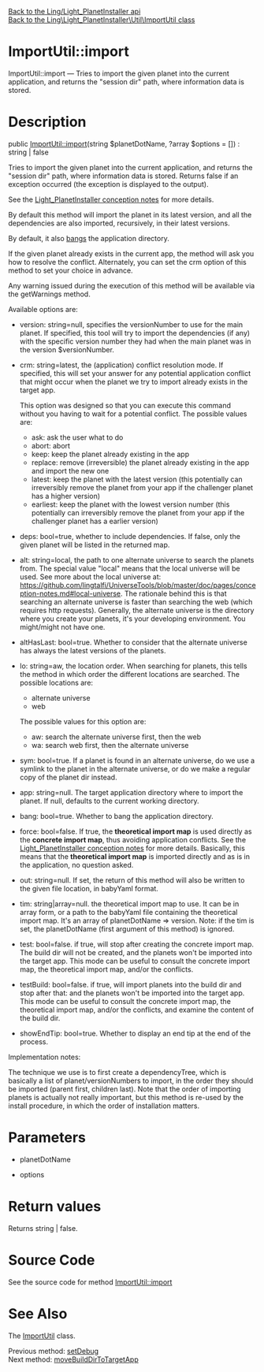 [Back to the Ling/Light_PlanetInstaller api](https://github.com/lingtalfi/Light_PlanetInstaller/blob/master/doc/api/Ling/Light_PlanetInstaller.md)<br>
[Back to the Ling\Light_PlanetInstaller\Util\ImportUtil class](https://github.com/lingtalfi/Light_PlanetInstaller/blob/master/doc/api/Ling/Light_PlanetInstaller/Util/ImportUtil.md)


ImportUtil::import
================



ImportUtil::import — Tries to import the given planet into the current application, and returns the "session dir" path, where information data is stored.




Description
================


public [ImportUtil::import](https://github.com/lingtalfi/Light_PlanetInstaller/blob/master/doc/api/Ling/Light_PlanetInstaller/Util/ImportUtil/import.md)(string $planetDotName, ?array $options = []) : string | false




Tries to import the given planet into the current application, and returns the "session dir" path, where information data is stored.
Returns false if an exception occurred (the exception is displayed to the output).


See the [Light_PlanetInstaller conception notes](https://github.com/lingtalfi/Light_PlanetInstaller/blob/master/doc/pages/conception-notes.md) for more details.


By default this method will import the planet in its latest version, and all the dependencies are also imported, recursively, in their latest versions.

By default, it also [bangs](https://github.com/lingtalfi/UniverseTools/blob/master/doc/pages/nomenclature.md#bang) the application directory.


If the given planet already exists in the current app, the method will ask you how to resolve the conflict.
Alternately, you can set the crm option of this method to set your choice in advance.

Any warning issued during the execution of this method will be available via the getWarnings method.


Available options are:

- version: string=null, specifies the versionNumber to use for the main planet. If specified, this tool will try to import
     the dependencies (if any) with the specific version number they had when the main planet was in the version $versionNumber.

- crm: string=latest, the (application) conflict resolution mode. If specified, this will set your answer for any potential application conflict that might occur when
     the planet we try to import already exists in the target app.

     This option was designed so that you can execute this command without you having to wait for a potential conflict. The possible values are:

     - ask: ask the user what to do
     - abort: abort
     - keep: keep the planet already existing in the app
     - replace: remove (irreversible) the planet already existing in the app and import the new one
     - latest: keep the planet with the latest version (this potentially can irreversibly remove the planet from your app if the challenger planet has a higher version)
     - earliest: keep the planet with the lowest version number  (this potentially can irreversibly remove the planet from your app if the challenger planet has a earlier version)


- deps: bool=true, whether to include dependencies. If false, only the given planet will be listed in the returned map.
- alt: string=local, the path to one alternate universe to search the planets from.
     The special value "local" means that the local universe will be used.
     See more about the local universe at: https://github.com/lingtalfi/UniverseTools/blob/master/doc/pages/conception-notes.md#local-universe.
     The rationale behind this is that searching an alternate universe is faster than searching the web (which requires http requests).
     Generally, the alternate universe is the directory where you create your planets, it's your developing environment.
     You might/might not have one.

- altHasLast: bool=true. Whether to consider that the alternate universe has always the latest versions of the planets.
- lo: string=aw, the location order. When searching for planets, this tells the method in which order the different locations are searched.
    The possible locations are:
    - alternate universe
    - web

    The possible values for this option are:
    - aw: search the alternate universe first, then the web
    - wa: search web first, then the alternate universe


- sym: bool=true. If a planet is found in an alternate universe, do we use a symlink to the planet in the alternate universe, or
     do we make a regular copy of the planet dir instead.
- app: string=null. The target application directory where to import the planet. If null, defaults to the current working directory.
- bang: bool=true. Whether to bang the application directory.
- force: bool=false. If true, the **theoretical import map** is used directly as the **concrete import map**, thus avoiding application conflicts.
     See the [Light_PlanetInstaller conception notes](https://github.com/lingtalfi/Light_PlanetInstaller/blob/master/doc/pages/conception-notes.md) for more details.
     Basically, this means that the **theoretical import map** is imported directly and as is in the application, no question asked.

- out: string=null. If set, the return of this method will also be written to the given file location, in babyYaml format.
- tim: string|array=null. the theoretical import map to use.
     It can be in array form, or a path to the babyYaml file containing the theoretical import map.
     It's an array of planetDotName => version.
     Note: if the tim is set, the planetDotName (first argument of this method) is ignored.
- test: bool=false. if true, will stop after creating the concrete import map. The build dir will not be created, and the planets won't be imported
     into the target app. This mode can be useful to consult the concrete import map, the theoretical import map, and/or the conflicts.
- testBuild: bool=false. if true, will import planets into the build dir and stop after that: and the planets won't be imported into the target app.
     This mode can be useful to consult the concrete import map, the theoretical import map, and/or the conflicts, and examine the content of the build dir.
- showEndTip: bool=true. Whether to display an end tip at the end of the process.




Implementation notes:

The technique we use is to first create a dependencyTree, which is basically a list of planet/versionNumbers to import, in the order
they should be imported (parent first, children last).
Note that the order of importing planets is actually not really important, but this method is re-used by the install procedure, in which
the order of installation matters.




Parameters
================


- planetDotName

    

- options

    


Return values
================

Returns string | false.








Source Code
===========
See the source code for method [ImportUtil::import](https://github.com/lingtalfi/Light_PlanetInstaller/blob/master/Util/ImportUtil.php#L220-L483)


See Also
================

The [ImportUtil](https://github.com/lingtalfi/Light_PlanetInstaller/blob/master/doc/api/Ling/Light_PlanetInstaller/Util/ImportUtil.md) class.

Previous method: [setDebug](https://github.com/lingtalfi/Light_PlanetInstaller/blob/master/doc/api/Ling/Light_PlanetInstaller/Util/ImportUtil/setDebug.md)<br>Next method: [moveBuildDirToTargetApp](https://github.com/lingtalfi/Light_PlanetInstaller/blob/master/doc/api/Ling/Light_PlanetInstaller/Util/ImportUtil/moveBuildDirToTargetApp.md)<br>

